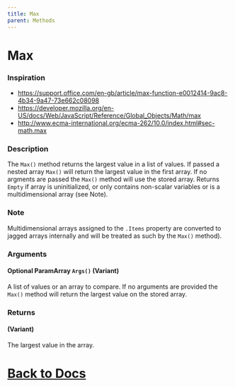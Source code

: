 ```yaml
---
title: Max
parent: Methods
---
```


# Max
### Inspiration
* https://support.office.com/en-gb/article/max-function-e0012414-9ac8-4b34-9a47-73e662c08098
* https://developer.mozilla.org/en-US/docs/Web/JavaScript/Reference/Global_Objects/Math/max
* http://www.ecma-international.org/ecma-262/10.0/index.html#sec-math.max

### Description
The `Max()` method returns the largest value in a list of values. If passed a nested array `Max()` will return the largest value in the first array.  If no argments are passed the `Max()` method will use the stored array. Returns `Empty` if array is uninitialized, or only contains non-scalar variables or is a multidimensional array (see Note).
  
### Note 
Multidimensional arrays assigned to the `.Items` property are converted to jagged arrays internally and will be treated as such by the `Max()` method).

### Arguments
#### Optional ParamArray `Args()` (Variant)
A list of values or an array to compare. If no arguments are provided the `Max()` method will return the largest value on the stored array.


### Returns
#### (Variant)
The largest value in the array. 

# [Back to Docs](https://senipah.github.io/VBA-Better-Array/)